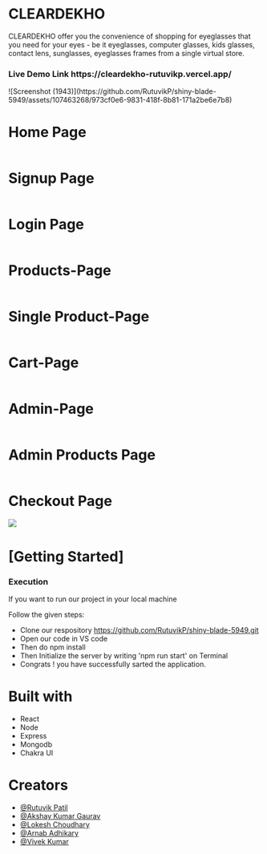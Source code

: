 
# CLEARDEKHO
 CLEARDEKHO offer you the convenience of shopping for eyeglasses that you need for your eyes - be it eyeglasses, computer glasses, kids glasses, contact lens, sunglasses, eyeglasses frames from a single virtual store.

<h3>Live Demo Link https://cleardekho-rutuvikp.vercel.app/ </h3>
![Screenshot (1943)](https://github.com/RutuvikP/shiny-blade-5949/assets/107463268/973cf0e6-9831-418f-8b81-171a2be6e7b8)



 <h1>Home Page</h1>
    <img src="https://github.com/RutuvikP/shiny-blade-5949/assets/107463268/6e22071a-3162-44c4-a515-eedc494bc5f0" alt="">
  <h1>Signup Page </h1>
    <img src="https://github.com/RutuvikP/shiny-blade-5949/assets/107463268/6e22071a-3162-44c4-a515-eedc494bc5f0" alt="">
     <h1>Login Page</h1>
    <img src="https://github.com/RutuvikP/shiny-blade-5949/assets/107463268/087b1bc1-6df2-4523-9db8-414a3c4e1cf6" alt="">
     <h1>Products-Page</h1>
    <img src="https://github.com/RutuvikP/shiny-blade-5949/assets/107463268/d56c58ef-b87d-4037-a93b-45f9d16bd7c7" alt="">
     <h1>Single Product-Page</h1>
    <img src="https://github.com/RutuvikP/shiny-blade-5949/assets/107463268/7f96ee4c-cda0-484b-8ba9-3612b0c4eaf2" alt="">
     <h1>Cart-Page</h1>
    <img src="https://github.com/RutuvikP/shiny-blade-5949/assets/107463268/6bec339f-6485-411d-819f-bb0e30f542b4" alt="">
    <h1>Admin-Page</h1>
    <img src="https://github.com/RutuvikP/shiny-blade-5949/assets/107463268/8c4ce529-beee-41a2-adef-68416493395c" alt="">
    <h1>Admin Products Page</h1>
    <img src="https://github.com/RutuvikP/shiny-blade-5949/assets/107463268/85b7050e-e57d-4bd7-97d3-5ed430f17b29" alt="">
    <h1>Checkout Page</h1>
    <img src="https://github.com/RutuvikP/shiny-blade-5949/assets/107463268/16ec56b4-04c8-4a2c-a4c4-b9e6385ff959">
    <img src="https://github.com/RutuvikP/shiny-blade-5949/assets/107463268/b7e56c0b-c3b3-4a16-b48a-8ab4335a137f" alt="">
    <h1>[Getting Started]</h1>
    <h3>Execution</h3>
    <p>If you want to run our project in your local machine</p>
    <p>Follow the given steps:</p>
    <ul>
        <li>Clone our respository <a href="https://github.com/RutuvikP/shiny-blade-5949.git">https://github.com/RutuvikP/shiny-blade-5949.git</a></li>
        <li>Open our code in VS code </li>
 <li>Then do npm install</li>
        <li>Then Initialize the server by writing 'npm run start' on Terminal</li>
 <li>Congrats !  you have successfully sarted the application.</li>
    </ul>
        <h1>Built with</h1>
    <ul>
        <li>React</li>
        <li>Node</li>
        <li>Express</li>
         <li>Mongodb</li>
        <li>Chakra UI </li>
        </ul>
        <h1>Creators</h1>
    <ul>
        <li><a href="https://github.com/RutuvikP">@Rutuvik Patil</a></li>
   <li><a href="https://github.com/AkshayKumarGaurav">@Akshay Kumar Gaurav</a></li>
   <li><a href="https://github.com/lokeshchoudharyprogrammer">@Lokesh Choudhary</a></li>
  <li><a href="https://github.com/Arnab-108">@Arnab Adhikary</a></li>
  <li><a href="https://github.com/VivekKumar2380">@Vivek Kumar</a></li>
 
   
        
        

